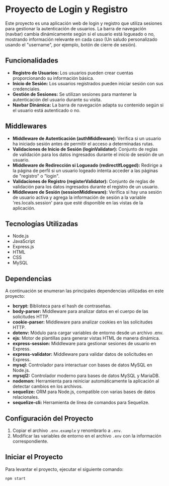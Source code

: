 # Proyecto de Login y Registro

Este proyecto es una aplicación web de login y registro que utiliza sesiones para gestionar la autenticación de usuarios. La barra de navegación (navbar) cambia dinámicamente según si el usuario está logueado o no, mostrando información relevante en cada caso (Un saludo personalizado usando el "username", por ejemplo, botón de cierre de sesión).

## Funcionalidades

- **Registro de Usuarios:** Los usuarios pueden crear cuentas proporcionando su información básica.
- **Inicio de Sesión:** Los usuarios registrados pueden iniciar sesión con sus credenciales.
- **Gestión de Sesiones:** Se utilizan sesiones para mantener la autenticación del usuario durante su visita.
- **Navbar Dinámica:** La barra de navegación adapta su contenido según si el usuario está autenticado o no.

## Middlewares

- **Middleware de Autenticación (authMiddleware):** Verifica si un usuario ha iniciado sesión antes de permitir el acceso a determinadas rutas.
- **Validaciones de Inicio de Sesión (loginValidator):** Conjunto de reglas de validación para los datos ingresados durante el inicio de sesión de un usuario.
- **Middleware de Redirección si Logueado (redirectIfLogged):** Redirige a la página de perfil si un usuario logeado intenta acceder a las páginas de "registro" o "login".
- **Validaciones de Registro (registerValidator):** Conjunto de reglas de validación para los datos ingresados durante el registro de un usuario.
- **Middleware de Sesión (sessionMiddleware):** Verifica si hay una sesión de usuario activa y agrega la información de sesión a la variable 'res.locals.session' para que esté disponible en las vistas de la aplicación.

## Tecnologías Utilizadas

- Node.js
- JavaScript
- Express.js
- HTML
- CSS
- MySQL

## Dependencias

A continuación se enumeran las principales dependencias utilizadas en este proyecto:

- **bcrypt:** Biblioteca para el hash de contraseñas.
- **body-parser:** Middleware para analizar datos en el cuerpo de las solicitudes HTTP.
- **cookie-parser:** Middleware para analizar cookies en las solicitudes HTTP.
- **dotenv:** Módulo para cargar variables de entorno desde un archivo .env.
- **ejs:** Motor de plantillas para generar vistas HTML de manera dinámica.
- **express-session:** Middleware para gestionar sesiones de usuario en Express.
- **express-validator:** Middleware para validar datos de solicitudes en Express.
- **mysql:** Controlador para interactuar con bases de datos MySQL en Node.js.
- **mysql2:** Controlador moderno para bases de datos MySQL y MariaDB.
- **nodemon:** Herramienta para reiniciar automáticamente la aplicación al detectar cambios en los archivos.
- **sequelize:** ORM para Node.js, compatible con varias bases de datos relacionales.
- **sequelize-cli:** Herramienta de línea de comandos para Sequelize.

## Configuración del Proyecto

1. Copiar el archivo `.env.example` y renombrarlo a `.env`.
2. Modificar las variables de entorno en el archivo `.env` con la información correspondiente.

## Iniciar el Proyecto

Para levantar el proyecto, ejecutar el siguiente comando:

```bash
npm start
